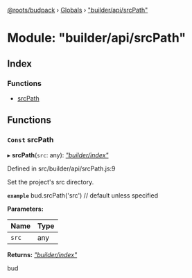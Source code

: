 [@roots/budpack](../README.md) › [Globals](../globals.md) › ["builder/api/srcPath"](_builder_api_srcpath_.md)

# Module: "builder/api/srcPath"

## Index

### Functions

* [srcPath](_builder_api_srcpath_.md#const-srcpath)

## Functions

### `Const` srcPath

▸ **srcPath**(`src`: any): *["builder/index"](_builder_index_.md)*

Defined in src/builder/api/srcPath.js:9

Set the project's src directory.

**`example`** bud.srcPath('src') // default unless specified

**Parameters:**

Name | Type |
------ | ------ |
`src` | any |

**Returns:** *["builder/index"](_builder_index_.md)*

bud

